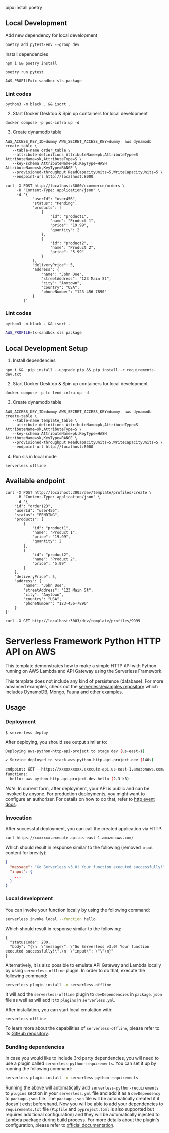 pipx install poetry
## Local Development


Add new dependency for local development
```shell
poetry add pytest-env --group dev
```
Install dependencies
```shell
npm i && poetry install
```

```shell
poetry run pytest
```

```shell
AWS_PROFILE=tx-sandbox sls package
```

### Lint codes
```shell
python3 -m black . && isort .
```

2. Start Docker Desktop & Spin up containers for local development
```shell
docker compose -p poc-infra up -d 
```
3. Create dynamodb table
```shell
AWS_ACCESS_KEY_ID=dummy AWS_SECRET_ACCESS_KEY=dummy  aws dynamodb create-table \
   --table-name order_table \
   --attribute-definitions AttributeName=pk,AttributeType=S AttributeName=sk,AttributeType=S \
   --key-schema AttributeName=pk,KeyType=HASH AttributeName=sk,KeyType=RANGE \
   --provisioned-throughput ReadCapacityUnits=5,WriteCapacityUnits=5 \
   --endpoint-url http://localhost:8000
```

```shell
curl -X POST http://localhost:3000/ecommerce/orders \
     -H "Content-Type: application/json" \
     -d '{
            "userId": "user456",
            "status": "Pending",
            "products": [
                {
                    "id": "product1",
                    "name": "Product 1",
                    "price": "19.99",
                    "quantity": 2
                },
                {
                    "id": "product2",
                    "name": "Product 2",
                    "price": "5.99"
                }
            ],
            "deliveryPrice": 5,
            "address": {
                "name": "John Doe",
                "streetAddress": "123 Main St",
                "city": "Anytown",
                "country": "USA",
                "phoneNumber": "123-456-7890"
            }
        }'
```

### Lint codes
```shell
python3 -m black . && isort .
```

```bash
AWS_PROFILE=tx-sandbox sls package
```

## Local Development Setup

1. Install dependencies
```shell
npm i &&  pip install --upgrade pip && pip install -r requirements-dev.txt
```
2. Start Docker Desktop & Spin up containers for local development
```shell
docker compose -p tc-lend-infra up -d 
```
3. Create dynamodb table
```shell
AWS_ACCESS_KEY_ID=dummy AWS_SECRET_ACCESS_KEY=dummy  aws dynamodb create-table \
   --table-name template_table \
   --attribute-definitions AttributeName=pk,AttributeType=S AttributeName=sk,AttributeType=S \
   --key-schema AttributeName=pk,KeyType=HASH AttributeName=sk,KeyType=RANGE \
   --provisioned-throughput ReadCapacityUnits=5,WriteCapacityUnits=5 \
   --endpoint-url http://localhost:8000
```

4. Run sls in local mode
```shell
serverless offline
```

## Available endpoint
```shell
curl -X POST http://localhost:3003/dev/template/profiles/create \
     -H "Content-Type: application/json" \
     -d '{
    "id": "order123",
    "userId": "user456",
    "status": "PENDING",
    "products": [
        {
            "id": "product1",
            "name": "Product 1",
            "price": "19.99",
            "quantity": 2
        },
        {
            "id": "product2",
            "name": "Product 2",
            "price": "5.99"
        }
    ],
    "deliveryPrice": 5,
    "address": {
        "name": "John Doe",
        "streetAddress": "123 Main St",
        "city": "Anytown",
        "country": "USA",
        "phoneNumber": "123-456-7890"
    }
}'
```


```shell
curl -X GET http://localhost:3003/dev/template/profiles/9999
```

<!--
title: 'AWS Simple HTTP Endpoint example in Python'
description: 'This template demonstrates how to make a simple HTTP API with Python running on AWS Lambda and API Gateway using the Serverless Framework.'
layout: Doc
framework: v3
platform: AWS
language: python
authorLink: 'https://github.com/serverless'
authorName: 'Serverless, inc.'
authorAvatar: 'https://avatars1.githubusercontent.com/u/13742415?s=200&v=4'
-->

# Serverless Framework Python HTTP API on AWS

This template demonstrates how to make a simple HTTP API with Python running on AWS Lambda and API Gateway using the Serverless Framework.

This template does not include any kind of persistence (database). For more advanced examples, check out the [serverless/examples repository](https://github.com/serverless/examples/)  which includes DynamoDB, Mongo, Fauna and other examples.

## Usage

### Deployment

```
$ serverless deploy
```

After deploying, you should see output similar to:

```bash
Deploying aws-python-http-api-project to stage dev (us-east-1)

✔ Service deployed to stack aws-python-http-api-project-dev (140s)

endpoint: GET - https://xxxxxxxxxx.execute-api.us-east-1.amazonaws.com/
functions:
  hello: aws-python-http-api-project-dev-hello (2.3 kB)
```

_Note_: In current form, after deployment, your API is public and can be invoked by anyone. For production deployments, you might want to configure an authorizer. For details on how to do that, refer to [http event docs](https://www.serverless.com/framework/docs/providers/aws/events/apigateway/).

### Invocation

After successful deployment, you can call the created application via HTTP:

```bash
curl https://xxxxxxx.execute-api.us-east-1.amazonaws.com/
```

Which should result in response similar to the following (removed `input` content for brevity):

```json
{
  "message": "Go Serverless v3.0! Your function executed successfully!",
  "input": {
    ...
  }
}
```

### Local development

You can invoke your function locally by using the following command:

```bash
serverless invoke local --function hello
```

Which should result in response similar to the following:

```
{
  "statusCode": 200,
  "body": "{\n  \"message\": \"Go Serverless v3.0! Your function executed successfully!\",\n  \"input\": \"\"\n}"
}
```

Alternatively, it is also possible to emulate API Gateway and Lambda locally by using `serverless-offline` plugin. In order to do that, execute the following command:

```bash
serverless plugin install -n serverless-offline
```

It will add the `serverless-offline` plugin to `devDependencies` in `package.json` file as well as will add it to `plugins` in `serverless.yml`.

After installation, you can start local emulation with:

```
serverless offline
```

To learn more about the capabilities of `serverless-offline`, please refer to its [GitHub repository](https://github.com/dherault/serverless-offline).

### Bundling dependencies

In case you would like to include 3rd party dependencies, you will need to use a plugin called `serverless-python-requirements`. You can set it up by running the following command:

```bash
serverless plugin install -n serverless-python-requirements
```

Running the above will automatically add `serverless-python-requirements` to `plugins` section in your `serverless.yml` file and add it as a `devDependency` to `package.json` file. The `package.json` file will be automatically created if it doesn't exist beforehand. Now you will be able to add your dependencies to `requirements.txt` file (`Pipfile` and `pyproject.toml` is also supported but requires additional configuration) and they will be automatically injected to Lambda package during build process. For more details about the plugin's configuration, please refer to [official documentation](https://github.com/UnitedIncome/serverless-python-requirements).
